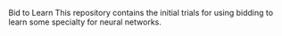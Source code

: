 Bid to Learn
This repository contains the initial trials for using bidding to learn some specialty for neural networks.